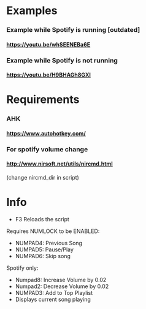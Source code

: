 # Examples
### Example while Spotify is running [outdated]
#### https://youtu.be/whSEENEBa6E

### Example while Spotify is not running
#### https://youtu.be/H9BHAGh8GXI

# Requirements
### AHK
#### https://www.autohotkey.com/
### For spotify volume change
#### http://www.nirsoft.net/utils/nircmd.html
(change nircmd_dir in script)
# 


# Info
- F3 Reloads the script

Requires NUMLOCK to be ENABLED:
- NUMPAD4: Previous Song
- NUMPAD5: Pause/Play
- NUMPAD6: Skip song

Spotify only:
- Numpad8: Increase Volume by 0.02
- Numpad2: Decrease Volume by 0.02
- NUMPAD3: Add to Top Playlist
- Displays current song playing
